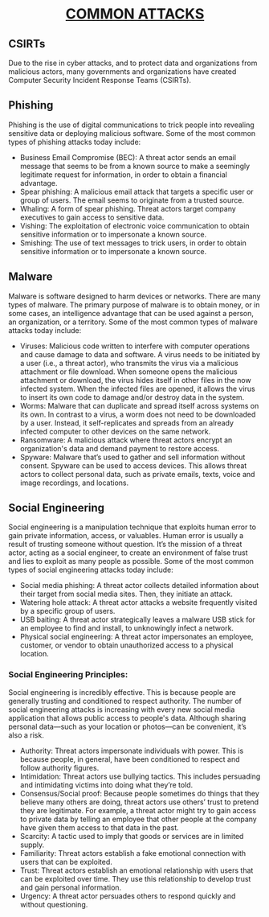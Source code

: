 <h1 style="text-align: center; text-decoration: underline;">COMMON ATTACKS</h1>

## CSIRTs
Due to the rise in cyber attacks, and to protect data and organizations from malicious actors, many governments and organizations have created Computer Security Incident Response Teams (CSIRTs).

## Phishing
Phishing is the use of digital communications to trick people into revealing sensitive data or deploying malicious software. Some of the most common types of phishing attacks today include:
    
* Business Email Compromise (BEC): A threat actor sends an email message that seems to be from a known source to make a seemingly legitimate request for information, in order to obtain a financial advantage.
* Spear phishing: A malicious email attack that targets a specific user or group of users. The email seems to originate from a trusted source.
* Whaling: A form of spear phishing. Threat actors target company executives to gain access to sensitive data.
* Vishing: The exploitation of electronic voice communication to obtain sensitive information or to impersonate a known source.
* Smishing: The use of text messages to trick users, in order to obtain sensitive information or to impersonate a known source.

## Malware
Malware is software designed to harm devices or networks. There are many types of malware. The primary purpose of malware is to obtain money, or in some cases, an intelligence advantage that can be used against a person, an organization, or a territory. Some of the most common types of malware attacks today include:

* Viruses: Malicious code written to interfere with computer operations and cause damage to data and software. A virus needs to be initiated by a user (i.e., a threat actor), who transmits the virus via a malicious attachment or file download. When someone opens the malicious attachment or download, the virus hides itself in other files in the now infected system. When the infected files are opened, it allows the virus to insert its own code to damage and/or destroy data in the system.
* Worms: Malware that can duplicate and spread itself across systems on its own. In contrast to a virus, a worm does not need to be downloaded by a user. Instead, it self-replicates and spreads from an already infected computer to other devices on the same network.
* Ransomware: A malicious attack where threat actors encrypt an organization's data and demand payment to restore access.
* Spyware: Malware that’s used to gather and sell information without consent. Spyware can be used to access devices. This allows threat actors to collect personal data, such as private emails, texts, voice and image recordings, and locations.

## Social Engineering
Social engineering is a manipulation technique that exploits human error to gain private information, access, or valuables. Human error is usually a result of trusting someone without question. It’s the mission of a threat actor, acting as a social engineer, to create an environment of false trust and lies to exploit as many people as possible. Some of the most common types of social engineering attacks today include:

* Social media phishing: A threat actor collects detailed information about their target from social media sites. Then, they initiate an attack.
* Watering hole attack: A threat actor attacks a website frequently visited by a specific group of users.
* USB baiting: A threat actor strategically leaves a malware USB stick for an employee to find and install, to unknowingly infect a network.
* Physical social engineering: A threat actor impersonates an employee, customer, or vendor to obtain unauthorized access to a physical location.

### Social Engineering Principles:
Social engineering is incredibly effective. This is because people are generally trusting and conditioned to respect authority. The number of social engineering attacks is increasing with every new social media application that allows public access to people's data. Although sharing personal data—such as your location or photos—can be convenient, it’s also a risk.

* Authority: Threat actors impersonate individuals with power. This is because people, in general, have been conditioned to respect and follow authority figures.
* Intimidation: Threat actors use bullying tactics. This includes persuading and intimidating victims into doing what they’re told.
* Consensus/Social proof: Because people sometimes do things that they believe many others are doing, threat actors use others’ trust to pretend they are legitimate. For example, a threat actor might try to gain access to private data by telling an employee that other people at the company have given them access to that data in the past.
* Scarcity: A tactic used to imply that goods or services are in limited supply.
* Familiarity: Threat actors establish a fake emotional connection with users that can be exploited.
* Trust: Threat actors establish an emotional relationship with users that can be exploited over time. They use this relationship to develop trust and gain personal information.
* Urgency: A threat actor persuades others to respond quickly and without questioning.
